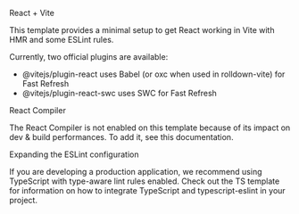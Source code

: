 React + Vite

This template provides a minimal setup to get React working in Vite with HMR and some ESLint rules.

Currently, two official plugins are available:

- @vitejs/plugin-react uses Babel (or oxc when used in rolldown-vite) for Fast Refresh
- @vitejs/plugin-react-swc uses SWC for Fast Refresh

React Compiler

The React Compiler is not enabled on this template because of its impact on dev & build performances. To add it, see this documentation.

Expanding the ESLint configuration

If you are developing a production application, we recommend using TypeScript with type-aware lint rules enabled. Check out the TS template for information on how to integrate TypeScript and typescript-eslint in your project.